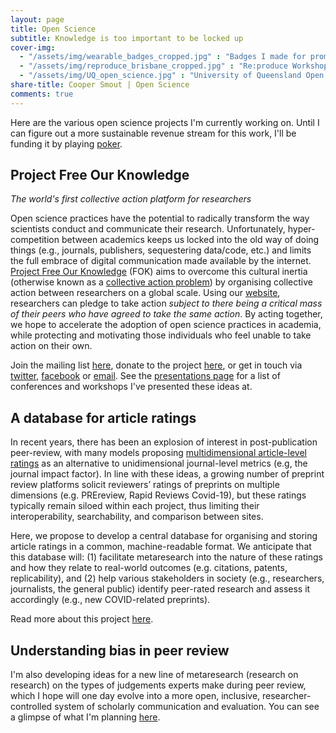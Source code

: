 ```yaml
---
layout: page
title: Open Science
subtitle: Knowledge is too important to be locked up
cover-img: 
  - "/assets/img/wearable_badges_cropped.jpg" : "Badges I made for promoting Project FOK (2019)"
  - "/assets/img/reproduce_brisbane_cropped.jpg" : "Re:produce Workshop, Brisbane (December, 2019)"
  - "/assets/img/UQ_open_science.jpg" : "University of Queensland Open Science Conference (September, 2018)"
share-title: Cooper Smout | Open Science
comments: true
---
```


Here are the various open science projects I'm currently working on. Until I can figure out a more sustainable revenue stream for this work, I'll be funding it by playing [poker](/poker). 

## Project Free Our Knowledge
_The world's first collective action platform for researchers_

Open science practices have the potential to radically transform the way scientists conduct and communicate their research. Unfortunately, hyper-competition between academics keeps us locked into the old way of doing things (e.g., journals, publishers, sequestering data/code, etc.) and limits the full embrace of digital communication made available by the internet. [Project Free Our Knowledge](https://freeourknowledge.org/) (FOK) aims to overcome this cultural inertia (otherwise known as a [collective action problem](https://en.wikipedia.org/wiki/Collective_action_problem)) by organising collective action between researchers on a global scale. Using our [website](https://freeourknowledge.org/), researchers can pledge to take action *subject to there being a critical mass of their peers who have agreed to take the same action*. By acting together, we hope to accelerate the adoption of open science practices in academia, while protecting and motivating those individuals who feel unable to take action on their own. 

Join the mailing list [here](http://eepurl.com/dFVBVz), donate to the project [here](https://www.gofundme.com/f/rpjkz-test), or get in touch via [twitter](https://twitter.com/projectFOK), [facebook](https://www.facebook.com/projectFOK) or [email](mailto:info@freeourknowledge.org). See the [presentations page](/presentations) for a list of conferences and workshops I've presented these ideas at.

## A database for article ratings
In recent years, there has been an explosion of interest in post-publication peer-review, with many models proposing [multidimensional article-level ratings](https://doi.org/10.3389/fncom.2012.00079) as an alternative to unidimensional journal-level metrics (e.g, the journal impact factor). In line with these ideas, a growing number of preprint review platforms solicit reviewers’ ratings of preprints on multiple dimensions (e.g. PREreview, Rapid Reviews Covid-19), but these ratings typically remain siloed within each project, thus limiting their interoperability, searchability, and comparison between sites. 

Here, we propose to develop a central database for organising and storing article ratings in a common, machine-readable format. We anticipate that this database will: (1) facilitate metaresearch into the nature of these ratings and how they relate to real-world outcomes (e.g. citations, patents, replicability), and (2) help various stakeholders in society (e.g., researchers, journalists, the general public) identify peer-rated research and assess it accordingly (e.g., new COVID-related preprints).

Read more about this project [here](https://sprint.elifesciences.org/projects2021/).

## Understanding bias in peer review
I'm also developing ideas for a new line of metaresearch (research on research) on the types of judgements experts make during peer review, which I hope will one day evolve into a more open, inclusive, researcher-controlled system of scholarly communication and evaluation. You can see a glimpse of what I'm planning [here](https://youtu.be/aKHMcTsO6Eg). 
